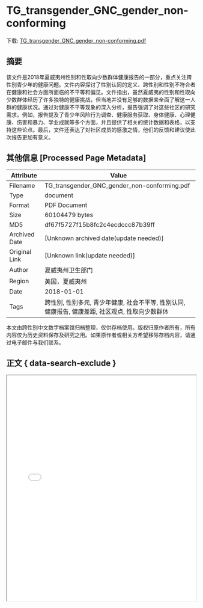 # TG_transgender_GNC_gender_non-conforming

<!-- tcd_download_link -->
下载: [TG_transgender_GNC_gender_non-conforming.pdf](TG_transgender_GNC_gender_non-conforming.pdf)
<!-- tcd_download_link_end -->

## 摘要

<!-- tcd_abstract -->
该文件是2018年夏威夷州性别和性取向少数群体健康报告的一部分，重点关注跨性别青少年的健康问题。文件内容探讨了性别认同的定义、跨性别和性别不符合者在健康和社会方面所面临的不平等和偏见。文件指出，虽然夏威夷的性别和性取向少数群体经历了许多独特的健康挑战，但当地并没有足够的数据来全面了解这一人群的健康状况。通过对健康不平等现象的深入分析，报告强调了对这些社区的研究需求。例如，报告提及了青少年风险行为调查、健康服务获取、身体健康、心理健康、伤害和暴力、学业成就等多个方面，并且提供了相关的统计数据和表格，以支持这些论点。最后，文件还表达了对社区成员的感激之情，他们的反馈和建议使此次报告更加有意义。

<!-- tcd_abstract_end -->

## 其他信息 [Processed Page Metadata]

| Attribute       | Value                                  |
|-----------------|----------------------------------------|
| Filename        | TG_transgender_GNC_gender_non-conforming.pdf                             |
| Type            | document                                 |
| Format          | PDF Document                               |
| Size            | 60104479 bytes                           |
| MD5             | df67f5727f15b8fc2c4ecdccc87b39ff                                  |
| Archived Date   | [Unknown archived date(update needed)]                             |
| Original Link   | [Unknown link(update needed)]                         |
| Author          | 夏威夷州卫生部门                               |
| Region          | 美国，夏威夷州                               |
| Date            | 2018-01-01                                 |
| Tags            | 跨性别, 性别多元, 青少年健康, 社会不平等, 性别认同, 健康报告, 健康差距, 社区观点, 性取向少数群体                                 |

本文由跨性别中文数字档案馆归档整理，仅供存档使用。版权归原作者所有，所有内容仅为历史资料保存及研究之用。如果原作者或相关方希望移除存档内容，请通过电子邮件与我们联系。

## 正文 { data-search-exclude }

<!-- tcd_main_text -->
<iframe src="../TG_transgender_GNC_gender_non-conforming.pdf" width="100%" height="600px">
    <p>无法显示PDF，请下载查看。</p>
</iframe>
<!-- tcd_main_text_end -->

